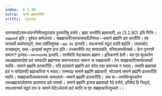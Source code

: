 ```yaml
---
index:  6.3.86
sutra:  चरणे ब्रह्मचारिणि
vritti:  nyasa
---
```


चरणशब्दोऽयमध्ययननिमित्तमुपादाय पुरुषादिषु वर्त्तते। ब्रह्मा चरतीति ब्रहमचारी, `व्रते` (3.2.80) इति णिनिः। `सब्रह्मचारी` इति। पूर्ववत् कर्मधारयः। सब्रह्मचारीत्यस्यायमर्थोऽभिमतः--समाने ब्रह्मणि व्रतं चरतीति। एष चात्रार्थो यथोपपद्यते, तथा दर्शयितुमाह--`ब्रह्म वेदः` इत्यादि। तदध्यनार्थ यद्व्रतं तदपि ब्रह्येति। तादर्थ्यात् ताच्छब्द्यम्, यथा--इन्द्रार्था स्थूणा इन्द इति। तच्चरतीति तत् सम्पादयति, परिपालयतीत्यर्थः। केन पुनरसौ समानः? इत्याह--`समानस्तस्यैव` इत्यादि। तस्यैवेति वेदाख्यस्य ब्रह्मणः। इतिकरणो हेतौ। यत एव मुपचारेण लब्धब्रह्मव्यपदेशं व्रतं यश्चरति ब्रह्मणश्च समानत्वादयः समानः स सब्रह्मचारी। तेन सबह्मचारीत्यस्यायमर्थो भवति--समाने ब्रह्मणि व्रतचारीति। यदि ह्यसमाने ब्रह्मणि व्रतं चरेत् तदा समानत्वं न स्यात्। तथापि ब्रह्माख्यं व्रतं न चरेदेवमपि ब्रह्मचारित्वं न स्यात्। तस्माद्यः समाने ब्रह्मणि ब्रह्मचारी, सोऽवश्यं समाने ब्रह्मणि व्रतचारीति भवति। सब्रह्मचारीत्ययमस्यर्थः सम्पदयते--समाने ब्रह्मणि व्रतचारीति। अथ वा--तस्यैवेत्युपचारेण लब्धब्रह्मव्यपदेशस्य व्रतस्यात्र पक्षे परमर्शः। समाने ब्रह्मणि इत्यत्र ब्रह्मशब्दो वेदे वर्त्तते, प्रतिवेदं हि भिद्यते, तदध्ययनार्थं यद्व्रतं तत्र यः समाने वेदेऽध्येतव्ये व्रतं चरति स एव सब्रह्मचारीत्युच्यते।।

